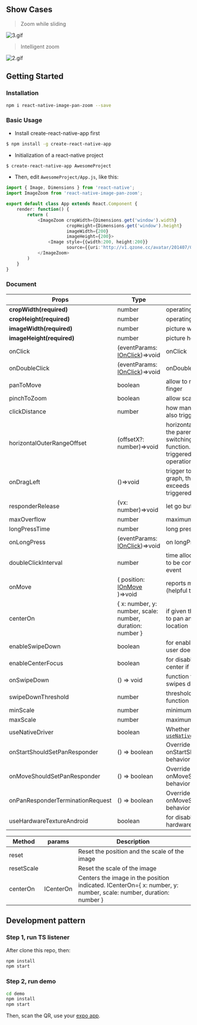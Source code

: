 ## Show Cases

> Zoom while sliding

![3.gif](https://cloud.githubusercontent.com/assets/7970947/18501092/87d5efe8-7a80-11e6-9234-516b2be1e729.gif)

> Intelligent zoom

![2.gif](https://cloud.githubusercontent.com/assets/7970947/18501091/87b14d8c-7a80-11e6-904d-8c434e1904ce.gif)

## Getting Started

### Installation

```bash
npm i react-native-image-pan-zoom --save
```

### Basic Usage

- Install create-react-native-app first

```bash
$ npm install -g create-react-native-app
```

- Initialization of a react-native project

```bash
$ create-react-native-app AwesomeProject
```

- Then, edit `AwesomeProject/App.js`, like this:

```typescript
import { Image, Dimensions } from 'react-native';
import ImageZoom from 'react-native-image-pan-zoom';

export default class App extends React.Component {
    render: function() {
        return (
            <ImageZoom cropWidth={Dimensions.get('window').width}
                       cropHeight={Dimensions.get('window').height}
                       imageWidth={200}
                       imageHeight={200}>
                <Image style={{width:200, height:200}}
                       source={{uri:'http://v1.qzone.cc/avatar/201407/07/00/24/53b9782c444ca987.jpg!200x200.jpg'}}/>
            </ImageZoom>
        )
    }
}
```

### Document

| Props | Type | Description | DefaultValue |
| --- | --- | --- | --- |
| **cropWidth(required)** | number | operating area width | 100 |
| **cropHeight(required)** | number | operating area height | 100 |
| **imageWidth(required)** | number | picture width | 100 |
| **imageHeight(required)** | number | picture height | 100 |
| onClick | (eventParams: [IOnClick](https://github.com/ascoders/react-native-image-zoom/blob/master/src/image-zoom/image-zoom.type.ts))=>void | onClick | ()=>{} |
| onDoubleClick | (eventParams: [IOnClick](https://github.com/ascoders/react-native-image-zoom/blob/master/src/image-zoom/image-zoom.type.ts))=>void | onDoubleClick | ()=>{} |
| panToMove | boolean | allow to move picture with one finger | true |
| pinchToZoom | boolean | allow scale with two fingers | true |
| clickDistance | number | how many finger movement can also trigger `onClick` | 10 |
| horizontalOuterRangeOffset | (offsetX?: number)=>void | horizontal beyond the distance, the parent to do picture switching, you can listen to this function. When this function is triggered, you can do the switch operation | ()=>{} |
| onDragLeft | ()=>void | trigger to switch to the left of the graph, the left sliding speed exceeds the threshold when triggered | ()=>{} |
| responderRelease | (vx: number)=>void | let go but do not cancel | ()=>{} |
| maxOverflow | number | maximum sliding threshold | 100 |
| longPressTime | number | long press threshold | 800 |
| onLongPress | (eventParams: [IOnClick](https://github.com/ascoders/react-native-image-zoom/blob/master/src/image-zoom/image-zoom.type.ts))=>void | on longPress | ()=> {} |
| doubleClickInterval | number | time allocated for second click to be considered as doublClick event | 175 |
| onMove | ( position: [IOnMove](https://github.com/ascoders/react-native-image-zoom/blob/master/src/image-zoom/image-zoom.type.ts) )=>void | reports movement position data (helpful to build overlays) | ()=> {} |
| centerOn | { x: number, y: number, scale: number, duration: number } | if given this will cause the map to pan and zoom to the desired location | undefined |
| enableSwipeDown | boolean | for enabling vertical movement if user doesn't want it | false |
| enableCenterFocus | boolean | for disabling focus on image center if user doesn't want it | true |
| onSwipeDown | () => void | function that fires when user swipes down | null |
| swipeDownThreshold | number | threshold for firing swipe down function | 230 |
| minScale | number | minimum zoom scale | 0.6 |
| maxScale | number | maximum zoom scale | 10 |
| useNativeDriver | boolean | Whether to animate using [`useNativeDriver`](https://reactnative.dev/docs/animations#using-the-native-driver) | false |
| onStartShouldSetPanResponder | () => boolean | Override onStartShouldSetPanResponder behavior | () => true |
| onMoveShouldSetPanResponder | () => boolean | Override onMoveShouldSetPanResponder behavior | undefined |
| onPanResponderTerminationRequest | () => boolean | Override onMoveShouldSetPanResponder behavior | () => false |
| useHardwareTextureAndroid | boolean | for disabling rendering to hardware texture on Android | true |

| Method | params | Description |
| --- | --- | --- |
| reset |  | Reset the position and the scale of the image |
| resetScale |  | Reset the scale of the image |
| centerOn | ICenterOn | Centers the image in the position indicated. ICenterOn={ x: number, y: number, scale: number, duration: number } |

## Development pattern

### Step 1, run TS listener

After clone this repo, then:

```bash
npm install
npm start
```

### Step 2, run demo

```bash
cd demo
npm install
npm start
```

Then, scan the QR, use your [expo app](https://expo.io./).
